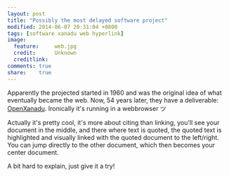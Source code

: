 ```yaml
---
layout: post
title: "Possibly the most delayed software project"
modified: 2014-06-07 20:31:04 +0800
tags: [software xanadu web hyperlink]
image:
  feature:     web.jpg 
  credit:      Unknown
  creditlink: 
comments: true 
share:    true
---
```

Apparently the projected started in 1960 and was the original idea of what eventually became the web. Now, 54 years later, they have a deliverable:
<a href="http://xanadu.com/#deliverable" target="_BLANK">OpenXanadu</a>. Ironically it's running in a webbrowser ツ

Actually it's pretty cool, it's more about citing than linking, you'll see your document in the middle, and there where text is quoted, the quoted
text is highlighted and visually linked with the quoted document to the left/right. You can jump directly to the other document, which then becomes
your center document.

A bit hard to explain, just give it a try!
